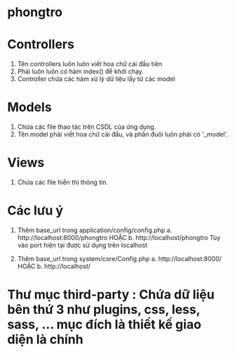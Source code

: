 # phongtro
# Controllers
1. Tên controllers luôn luôn viết hoa chữ cái đầu tiên
2. Phải luôn luôn có hàm index() để khởi chạy.
3. Controller chứa các hàm xử lý dữ liệu lấy từ các model

# Models
1. Chứa các file thao tác trên CSDL của ứng dụng.
2. Tên model phải viết hoa chữ cái đầu, và phần đuôi luôn phải có '_model'.

# Views
1. Chứa các file hiển thị thông tin.



# Các lưu ý
1. Thêm base_url trong application/config/config.php
	a. http://localhost:8000/phongtro
HOẶC
	b. http://localhost/phongtro
Tùy vào port hiện tại được sử dụng trên localhost

2. Thêm base_url trong system/core/Config.php
	a. http://localhost:8000/
HOẶC
	b. http://localhost/
	
# Thư mục third-party : Chứa dữ liệu bên thứ 3 như plugins, css, less, sass, ... mục đích là thiết kế giao diện là chính
